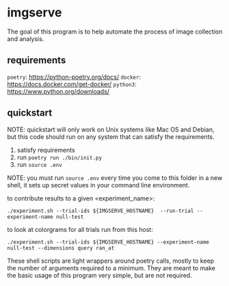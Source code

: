 # imgserve

The goal of this program is to help automate the process of image collection and analysis.

## requirements

`poetry`: https://python-poetry.org/docs/
`docker`: https://docs.docker.com/get-docker/
`python3`: https://www.python.org/downloads/

## quickstart

NOTE: quickstart will only work on Unix systems like Mac OS and Debian, but this code should run on any system that can satisfy the requirements.

1. satisfy requirements
2. run `poetry run ./bin/init.py`
3. run `source .env`

NOTE: you must run `source .env` every time you come to this folder in a new shell, it sets up secret values in your command line environment.

to contribute results to a given <experiment_name>:

```
./experiment.sh --trial-ids ${IMGSERVE_HOSTNAME}  --run-trial --experiment-name null-test
```

to look at colorgrams for all trials run from this host:

```
./experiment.sh --trial-ids ${IMGSERVE_HOSTNAME} --experiment-name null-test --dimensions query ran_at
```

These shell scripts are light wrappers around poetry calls, mostly to keep the number of arguments required to a minimum. They are meant to make the basic usage of this program very simple, but are not required.


